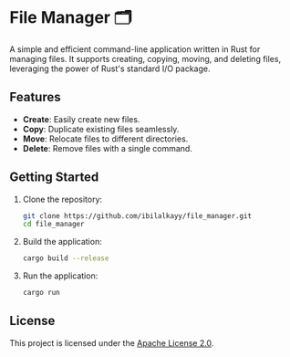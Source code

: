 # File Manager 🗂️

A simple and efficient command-line application written in Rust for managing files. It supports creating, copying, moving, and deleting files, leveraging the power of Rust's standard I/O package.

## Features

- **Create**: Easily create new files.  
- **Copy**: Duplicate existing files seamlessly.  
- **Move**: Relocate files to different directories.  
- **Delete**: Remove files with a single command.

## Getting Started

1. Clone the repository:
   ```bash
   git clone https://github.com/ibilalkayy/file_manager.git
   cd file_manager
   ```

2. Build the application:
   ```bash
   cargo build --release
   ```

3. Run the application:
   ```bash
   cargo run
   ```

## License

This project is licensed under the [Apache License 2.0](LICENSE).